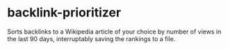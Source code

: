 # backlink-prioritizer
Sorts backlinks to a Wikipedia article of your choice by number of views in the last 90 days, interruptably saving the rankings to a file.
